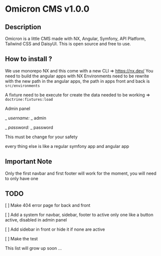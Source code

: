 # Omicron CMS v1.0.0

## Description

Omicron is a little CMS made with NX, Angular, Symfony, API Platform, Tailwind CSS and DaisyUI.
This is open source and free to use.

## How to install ?

We use monorepo NX and this come with a new CLI => https://nx.dev/
You need to build the angular apps with NX
Environments need to be rewrite with the new path in the angular apps, the path in apps front and back is ```src/environments```

A fixture need to be execute for create the data needed to be working => ```doctrine:fixtures:load```

Admin panel

_ _username:_ _ admin

_ _password:_ _ password

This must be change for your safety

every thing else is like a regular symfony app and angular app

## Important Note

Only the first navbar and first footer will work for the moment, you will need to only have one

## TODO

[ ] Make 404 error page for back and front

[ ] Add a system for navbar, sidebar, footer to active only one like a button active, disabled in admin panel

[ ] Add sidebar in front or hide it if none are active

[ ] Make the test

This list will grow up soon ...